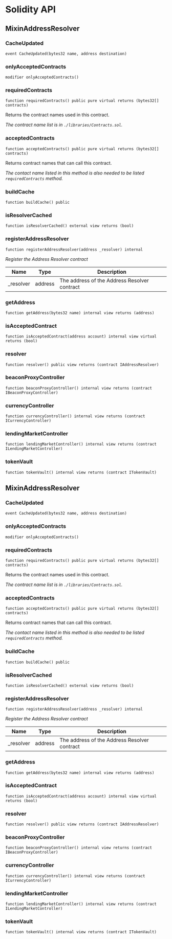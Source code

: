 # Solidity API

## MixinAddressResolver

### CacheUpdated

```solidity
event CacheUpdated(bytes32 name, address destination)
```

### onlyAcceptedContracts

```solidity
modifier onlyAcceptedContracts()
```

### requiredContracts

```solidity
function requiredContracts() public pure virtual returns (bytes32[] contracts)
```

Returns the contract names used in this contract.

_The contract name list is in `./libraries/Contracts.sol`._

### acceptedContracts

```solidity
function acceptedContracts() public pure virtual returns (bytes32[] contracts)
```

Returns contract names that can call this contract.

_The contact name listed in this method is also needed to be listed `requiredContracts` method._

### buildCache

```solidity
function buildCache() public
```

### isResolverCached

```solidity
function isResolverCached() external view returns (bool)
```

### registerAddressResolver

```solidity
function registerAddressResolver(address _resolver) internal
```

_Register the Address Resolver contract_

| Name | Type | Description |
| ---- | ---- | ----------- |
| _resolver | address | The address of the Address Resolver contract |

### getAddress

```solidity
function getAddress(bytes32 name) internal view returns (address)
```

### isAcceptedContract

```solidity
function isAcceptedContract(address account) internal view virtual returns (bool)
```

### resolver

```solidity
function resolver() public view returns (contract IAddressResolver)
```

### beaconProxyController

```solidity
function beaconProxyController() internal view returns (contract IBeaconProxyController)
```

### currencyController

```solidity
function currencyController() internal view returns (contract ICurrencyController)
```

### lendingMarketController

```solidity
function lendingMarketController() internal view returns (contract ILendingMarketController)
```

### tokenVault

```solidity
function tokenVault() internal view returns (contract ITokenVault)
```

## MixinAddressResolver

### CacheUpdated

```solidity
event CacheUpdated(bytes32 name, address destination)
```

### onlyAcceptedContracts

```solidity
modifier onlyAcceptedContracts()
```

### requiredContracts

```solidity
function requiredContracts() public pure virtual returns (bytes32[] contracts)
```

Returns the contract names used in this contract.

_The contract name list is in `./libraries/Contracts.sol`._

### acceptedContracts

```solidity
function acceptedContracts() public pure virtual returns (bytes32[] contracts)
```

Returns contract names that can call this contract.

_The contact name listed in this method is also needed to be listed `requiredContracts` method._

### buildCache

```solidity
function buildCache() public
```

### isResolverCached

```solidity
function isResolverCached() external view returns (bool)
```

### registerAddressResolver

```solidity
function registerAddressResolver(address _resolver) internal
```

_Register the Address Resolver contract_

| Name | Type | Description |
| ---- | ---- | ----------- |
| _resolver | address | The address of the Address Resolver contract |

### getAddress

```solidity
function getAddress(bytes32 name) internal view returns (address)
```

### isAcceptedContract

```solidity
function isAcceptedContract(address account) internal view virtual returns (bool)
```

### resolver

```solidity
function resolver() public view returns (contract IAddressResolver)
```

### beaconProxyController

```solidity
function beaconProxyController() internal view returns (contract IBeaconProxyController)
```

### currencyController

```solidity
function currencyController() internal view returns (contract ICurrencyController)
```

### lendingMarketController

```solidity
function lendingMarketController() internal view returns (contract ILendingMarketController)
```

### tokenVault

```solidity
function tokenVault() internal view returns (contract ITokenVault)
```

